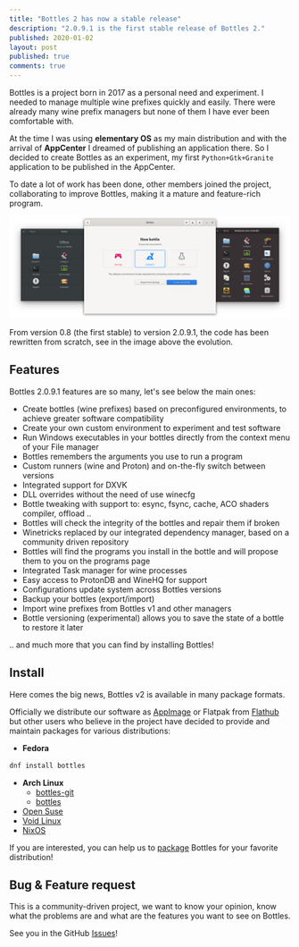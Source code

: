 ```yaml
---
title: "Bottles 2 has now a stable release"
description: "2.0.9.1 is the first stable release of Bottles 2."
published: 2020-01-02
layout: post
published: true
comments: true
---
```

Bottles is a project born in 2017 as a personal need and experiment. I 
needed to manage multiple wine prefixes quickly and easily. There were already 
many wine prefix managers but none of them I have ever been comfortable with.

At the time I was using **elementary OS** as my main distribution and with the 
arrival of **AppCenter** I dreamed of publishing an application there. So I 
decided to create Bottles as an experiment, my first `Python+Gtk+Granite` 
application to be published in the AppCenter.

To date a lot of work has been done, other members joined the project, 
collaborating to improve Bottles, making it a mature and feature-rich program.

![Bottles from release 0.8 to 2.0.9.1](/uploads/bottles-history.png)

From version 0.8 (the first stable) to version 2.0.9.1, the code has been 
rewritten from scratch, see in the image above the evolution.

## Features
Bottles 2.0.9.1 features are so many, let's see below the main ones:

- Create bottles (wine prefixes) based on preconfigured environments, to 
achieve greater software compatibility
- Create your own custom environment to experiment and test software
- Run Windows executables in your bottles directly from the context menu of 
your File manager
- Bottles remembers the arguments you use to run a program
- Custom runners (wine and Proton) and on-the-fly switch between versions
- Integrated support for DXVK
- DLL overrides without the need of use winecfg
- Bottle tweaking with support to: esync, fsync, cache, ACO shaders compiler, 
offload ..
- Bottles will check the integrity of the bottles and repair them if broken
- Winetricks replaced by our integrated dependency manager, based on a community 
driven repository
- Bottles will find the programs you install in the bottle and will propose them 
to you on the programs page
- Integrated Task manager for wine processes
- Easy access to ProtonDB and WineHQ for support
- Configurations update system across Bottles versions
- Backup your bottles (export/import)
- Import wine prefixes from Bottles v1 and other managers
- Bottle versioning (experimental) allows you to save the state of a bottle to 
restore it later

.. and much more that you can find by installing Bottles!

## Install
Here comes the big news, Bottles v2 is available in many package formats.

Officially we distribute our software as 
[AppImage](https://github.com/bottlesdevs/Bottles#appimage-eyes) or 
Flatpak from [Flathub](https://flathub.org/apps/details/com.usebottles.bottles) 
but other users who believe in the project have decided to provide and maintain 
packages for various distributions:

- **Fedora**
```bash
dnf install bottles
```
- **Arch Linux**
  - [bottles-git](https://aur.archlinux.org/packages/bottles-git)
  - [bottles](https://aur.archlinux.org/packages/bottles)
- [Open Suse](https://download.opensuse.org/repositories/home:/WhiXard/openSUSE_Tumbleweed/x86_64/)
- [Void Linux](https://github.com/void-linux/void-packages/pull/27066)
- [NixOS](https://github.com/bottlesdevs/Bottles/issues/72)

If you are interested, you can help us to 
[package](https://github.com/bottlesdevs/Bottles#unofficial-packages) Bottles
for your favorite distribution!

## Bug & Feature request
This is a community-driven project, we want to know your opinion, know what 
the problems are and what are the features you want to see on Bottles. 

See you in the GitHub [Issues](https://github.com/bottlesdevs/Bottles/issues)!